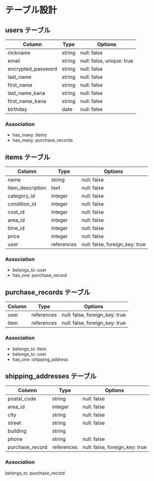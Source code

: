 # テーブル設計

## users テーブル

|Column             |Type      |Options                   |
|-------------------|----------|--------------------------|
|nickname           |string    |null: false               |
|email              |string    |null: false, unique: true |
|encrypted_password |string    |null: false               |
|last_name          |string    |null: false               |
|first_name         |string    |null: false               |
|last_name_kana     |string    |null: false               |
|first_name_kana    |string    |null: false               |
|birthday           |date      |null: false               |

### Association
- has_many :items
- has_many :purchase_records

## items テーブル

|Column            |Type       |Options                              |
|------------------|-----------|-------------------------------------|
|name              |string     |null: false                          |
|item_description  |text       |null: false                          |
|category_id       |integer    |null: false                          |
|condition_id      |integer    |null: false                          |
|cost_id           |integer    |null: false                          |
|area_id           |integer    |null: false                          |
|time_id           |integer    |null: false                          |
|price             |integer    |null: false                          |
|user              |references |null: false, foreign_key: true       |

### Association
- belongs_to :user
- has_one :purchase_record

## purchase_records テーブル

|Column    |Type          |Options                              |
|----------|--------------|-------------------------------------|
|user      |references    |null: false, foreign_key: true       |
|item      |references    |null: false, foreign_key: true       |

### Association
- belongs_to :item
- belongs_to :user
- has_one :shipping_address

## shipping_addresses テーブル

|Column           |Type         |Options                              |
|-----------------|-------------|-------------------------------------|
|postal_code      |string       |null: false                          |
|area_id          |integer      |null: false                          |
|city             |string       |null: false                          |
|street           |string       |null: false                          |
|building         |string       |                                     |
|phone            |string       |null: false                          |
|purchase_record  |references   |null: false, foreign_key: true       |

### Association
belongs_to :purchase_record